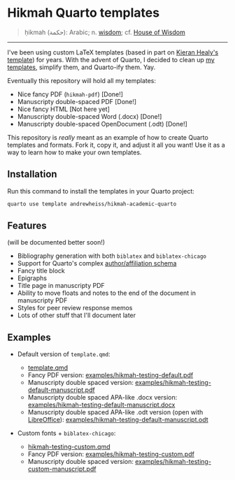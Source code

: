 # Hikmah Quarto templates

> ḥikmah (حكمة): Arabic; n. [wisdom](https://en.wikipedia.org/wiki/Hikmah); cf. [House of Wisdom](https://en.wikipedia.org/wiki/House_of_Knowledge)

---

I've been using custom LaTeX templates (based in part on [Kieran Healy's template](https://github.com/kjhealy/latex-custom-kjh)) for years. With the advent of Quarto, I decided to clean up [my templates](https://github.com/andrewheiss/portable-pandoc-magic), simplify them, and Quarto-ify them. Yay.

Eventually this repository will hold all my templates:

- Nice fancy PDF (`hikmah-pdf`) [Done!]
- Manuscripty double-spaced PDF [Done!]
- Nice fancy HTML [Not here yet]
- Manuscripty double-spaced Word (.docx) [Done!]
- Manuscripty double-spaced OpenDocument (.odt) [Done!]

This repository is *really* meant as an example of how to create Quarto templates and formats. Fork it, copy it, and adjust it all you want! Use it as a way to learn how to make your own templates.


## Installation

Run this command to install the templates in your Quarto project:

```bash
quarto use template andrewheiss/hikmah-academic-quarto
```

## Features

(will be documented better soon!)

- Bibliography generation with both `biblatex` and `biblatex-chicago`
- Support for Quarto's complex [author/affiliation schema](https://quarto.org/docs/journals/authors.html)
- Fancy title block
- Epigraphs
- Title page in manuscripty PDF
- Ability to move floats and notes to the end of the document in manuscripty PDF
- Styles for peer review response memos
- Lots of other stuff that I'll document later


## Examples

- Default version of `template.qmd`:
  - [template.qmd](template.qmd)
  - Fancy PDF version: [examples/hikmah-testing-default.pdf](examples/hikmah-testing-default.pdf)
  - Manuscripty double spaced version: [examples/hikmah-testing-default-manuscript.pdf](examples/hikmah-testing-default-manuscript.pdf)
  - Manuscripty double spaced APA-like .docx version: [examples/hikmah-testing-default-manuscript.docx](examples/hikmah-testing-default-manuscript.docx)
  - Manuscripty double spaced APA-like .odt version (open with [LibreOffice](https://www.libreoffice.org/)): [examples/hikmah-testing-default-manuscript.odt](examples/hikmah-testing-default-manuscript.odt)

- Custom fonts + `biblatex-chicago`:
  - [hikmah-testing-custom.qmd](hikmah-testing-custom.qmd)
  - Fancy PDF version: [examples/hikmah-testing-custom.pdf](examples/hikmah-testing-custom.pdf)
  - Manuscripty double spaced version: [examples/hikmah-testing-custom-manuscript.pdf](examples/hikmah-testing-custom-manuscript.pdf)

